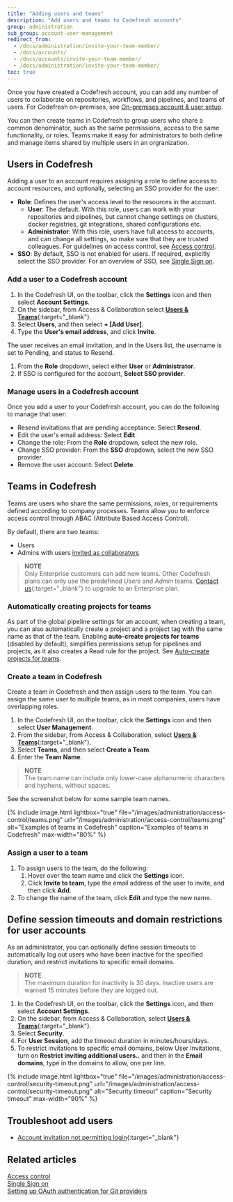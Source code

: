 ```yaml
---
title: "Adding users and teams"
description: "Add users and teams to Codefresh accounts"
group: administration
sub_group: account-user-management
redirect_from:
  - /docs/administration/invite-your-team-member/
  - /docs/accounts/
  - /docs/accounts/invite-your-team-member/
  - /docs/administration/invite-your-team-member/
toc: true
---
```


Once you have created a Codefresh account, you can add any number of users to collaborate on repositories, workflows, and pipelines, and teams of users.  For Codefresh on-premises, see [On-premises account & user setup]({{site.baseurl}}/docs/installation/on-premises/on-prem-configuration).



You can then create teams in Codefresh to group users who share a common denominator, such as the same permissions, access to the same functionality, or roles. Teams make it easy for administrators to both define and manage items shared by multiple users in an orgranization.


## Users in Codefresh
Adding a user to an account requires assigning a role to define access to account resources, and optionally, selecting an SSO provider for the user:

* **Role**: Defines the user's access level to the resources in the account.  
  * **User**: The default. With this role, users can work with your repositories and pipelines, but cannot change settings
on clusters, docker registries, git integrations, shared configurations etc.
  * **Administrator**: With this role, users have full access to accounts, and can change all settings, so make sure that they are trusted colleagues.
  For guidelines on access control, see [Access control]({{site.baseurl}}/docs/administration/account-user-management/access-control/).  
* **SSO**: By default, SSO is not enabled for users. If required, explicitly select the SSO provider. For an overview of SSO, see [Single Sign on]({{site.baseurl}}/docs/administration/single-sign-on/).


###  Add a user to a Codefresh account 
1. In the Codefresh UI, on the toolbar, click the **Settings** icon and then select **Account Settings**.
1. On the sidebar, from Access & Collaboration select [**Users & Teams**](https://g.codefresh.io/account-admin/collaborators/users){:target="\_blank"}.   
1. Select **Users**, and then select **+ [Add User]**.  
1. Type the **User's email address**, and click **Invite**. 
<!---add screenshot-->
  The user receives an email invitation, and in the Users list, the username is set to Pending, and status to Resend. 
1. From the **Role** dropdown, select either **User** or **Administrator**.  
1. If SSO is configured for the account, **Select SSO provider**.  



### Manage users in a Codefresh account

Once you add a user to your Codefresh account, you can do the following to manage that user:  
* Resend invitations that are pending acceptance: Select **Resend**.  
* Edit the user's email address: Select **Edit**.  
* Change the role: From the **Role** dropdown, select the new role.
* Change SSO provider: From the **SSO** dropdown, select the new SSO provider.
* Remove the user account: Select **Delete**.



## Teams in Codefresh
Teams are users who share the same permissions, roles, or requirements defined according to company processes. Teams allow you to enforce access control through ABAC (Attribute Based Access Control).

By default, there are two teams:
* Users
* Admins with users [invited as collaborators](#assign-a-user-to-a-team)  

>**NOTE**    
  Only Enterprise customers can add new teams. Other Codefresh plans can only use the predefined *Users* and *Admin* teams. [Contact us](https://codefresh.io/contact-us/){:target="\_blank"} to upgrade to an Enterprise plan.

### Automatically creating projects for teams

As part of the global pipeline settings for an account, when creating a team, you can also automatically create a project and a project tag with the same name as that of the team. Enabling **auto-create projects for teams** (disabled by default), simplifies permissions setup for pipelines and projects, as it also creates a Read rule for the project. See [Auto-create projects for teams]({{site.baseurl}}/docs/pipelines/configuration/pipeline-settings/#auto-create-projects-for-teams).

### Create a team in Codefresh

Create a team in Codefresh and then assign users to the team. You can assign the same user to multiple teams, as in most companies, users have overlapping roles.  
 
1. In the Codefresh UI, on the toolbar, click the **Settings** icon and then select **User Management**.
1. From the sidebar, from Access & Collaboration, select [**Users & Teams**](https://g.codefresh.io/account-admin/collaborators/users){:target="\_blank"}.   
1. Select **Teams**, and then select **Create a Team**.  
1. Enter the **Team Name**.
  > **NOTE**  
    The team name can include only lower-case alphanumeric characters and hyphens, without spaces.
  
  See the screenshot below for some sample team names.

{% include image.html
  lightbox="true"
  file="/images/administration/access-control/teams.png"
  url="/images/administration/access-control/teams.png"
  alt="Examples of teams in Codefresh"
  caption="Examples of teams in Codefresh"
  max-width="80%"
    %}

### Assign a user to a team
1. To assign users to the team, do the following:
    1. Hover over the team name and click the **Settings** icon. 
    1. Click **Invite to team**, type the email address of the user to invite, and then click **Add**.
1. To change the name of the team, click **Edit** and type the new name. 

## Define session timeouts and domain restrictions for user accounts
As an administrator, you can optionally define session timeouts to automatically log out users who have been inactive for the specified duration, and restrict invitations to specific email domains.  

>**NOTE**    
  The maximum duration for inactivity is 30 days. Inactive users are warned 15 minutes before they are logged out.

1. In the Codefresh UI, on the toolbar, click the **Settings** icon, and then select **Account Settings**.
1. On the sidebar, from Access & Collaboration, select [**Users & Teams**](https://g.codefresh.io/account-admin/collaborators/users){:target="\_blank"}.   
1. Select **Security**.  
1. For **User Session**, add the timeout duration in minutes/hours/days.
1. To restrict invitations to specific email domains, below User Invitations, turn on **Restrict inviting additional users..** and then in the **Email domains**, type in the domains to allow, one per line.

 {% include image.html
  lightbox="true"
  file="/images/administration/access-control/security-timeout.png"
  url="/images/administration/access-control/security-timeout.png"
  alt="Security timeout"
  caption="Security timeout"
  max-width="90%"
    %}

## Troubleshoot add users

* [Account invitation not permitting login]({{site.baseurl}}/docs/kb/articles/account-invite-not-permitting-login){:target="\_blank"}
<!--this is already mentioned as inline refs; add other topics-->

## Related articles
[Access control]({{site.baseurl}}/docs/administration/account-user-management/access-control/)  
[Single Sign on]({{site.baseurl}}/docs/administration/single-sign-on/)  
[Setting up OAuth authentication for Git providers]({{site.baseurl}}/docs/administration/account-user-management/oauth-setup)  

